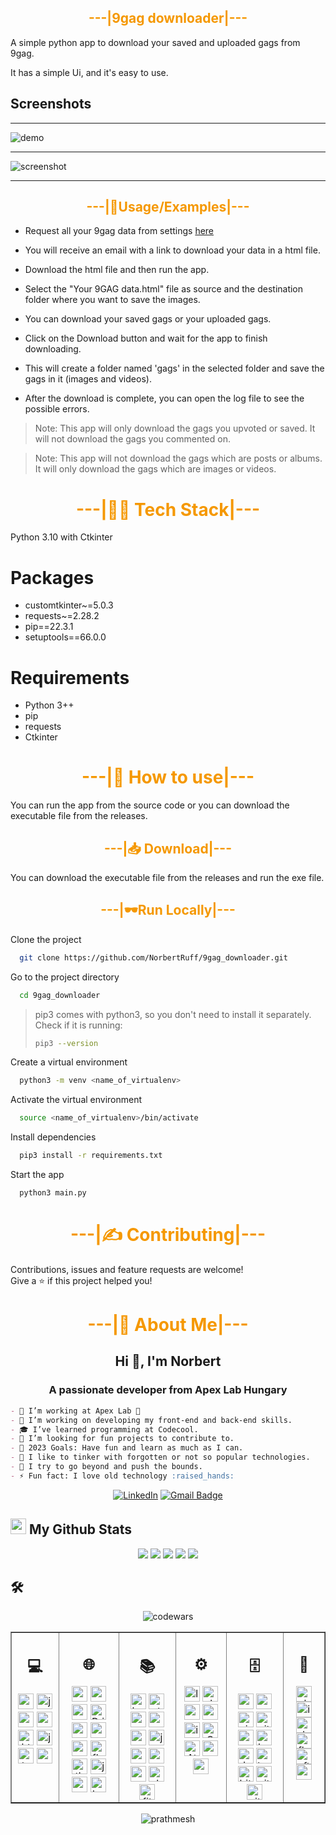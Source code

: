 ## <div style="color:#f59800" align="center">---|9gag downloader|---</div>


A simple python app to download your saved and uploaded gags from 9gag.

It has a simple Ui, and it's easy to use.

## Screenshots

---

![demo](https://github.com/NorbertRuff/9gag_downloader/blob/master/blob/demo.gif?raw=true)


---

![screenshot](https://github.com/NorbertRuff/9gag_downloader/blob/master/blob/screenshot1.png?raw=true)

---



## <div style="color:#f59800" align="center">---|💺Usage/Examples|---</div>

* Request all your 9gag data from settings [here](https://9gag.com/settings/privacy)

* You will receive an email with a link to download your data in a html file.

* Download the html file and then run the app.

* Select the "Your 9GAG data.html" file as source and the destination folder where you want to save the images.

* You can download your saved gags or your uploaded gags.

* Click on the Download button and wait for the app to finish downloading.

* This will create a folder named 'gags' in the selected folder and save the gags in it (images and videos).

* After the download is complete, you can open the log file to see the possible errors.

> Note: This app will only download the gags you upvoted or saved. It will not download the gags you commented on.

> Note: This app will not download the gags which are posts or albums. It will only download the gags which are images or videos.


# <div style="color:#f59800" align="center">---|👨‍💻 Tech Stack|---</div>

Python 3.10 with Ctkinter

# Packages

* customtkinter~=5.0.3  
* requests~=2.28.2  
* pip==22.3.1  
* setuptools==66.0.0  

# Requirements

* Python 3++
* pip
* requests
* Ctkinter


# <div style="color:#f59800" align="center">---|📝 How to use|---</div>

You can run the app from the source code or you can download the executable file from the releases.

## <div style="color:#f59800" align="center">---|📥 Download|---</div>

You can download the executable file from the releases and run the exe file.

## <div style="color:#f59800" align="center">---|🕶️Run Locally|---</div>

Clone the project

```bash
  git clone https://github.com/NorbertRuff/9gag_downloader.git
```

Go to the project directory

```bash
  cd 9gag_downloader
```

> pip3 comes with python3, so you don't need to install it separately. 
> Check if it is running:
>
> ```bash
> pip3 --version
> ```

Create a virtual environment

```bash
  python3 -m venv <name_of_virtualenv>
```

Activate the virtual environment

```bash
  source <name_of_virtualenv>/bin/activate
```

Install dependencies

```bash
  pip3 install -r requirements.txt
```

Start the app

```bash
  python3 main.py
```



# <div style="color:#f59800" align="center">---|✍️ Contributing|---</div>

Contributions, issues and feature requests are welcome!<br/>
Give a ⭐️ if this project helped you!

# <div style="color:#f59800" align="center">---|🚀 About Me|---</div>

<h2 align="center">Hi 👋, I'm Norbert</h2>
<h3 align="center">A passionate developer from Apex Lab Hungary</h3>

```markdown
- 💼 I’m working at Apex Lab 🚀
- 🔭 I’m working on developing my front-end and back-end skills.
- 🎓 I’ve learned programming at Codecool.
- 👯 I’m looking for fun projects to contribute to. 
- 🥅 2023 Goals: Have fun and learn as much as I can.
- 💬 I like to tinker with forgotten or not so popular technologies.
- 🧗 I try to go beyond and push the bounds.
- ⚡ Fun fact: I love old technology :raised_hands:
```

<div align="center">

[![LinkedIn](https://img.shields.io/badge/-linkedin-blue?style=for-the-badge&logo=linkedin&logoColor=white&link=https://www.linkedin.com/in/ruff-norbert-6b167b204//)](https://www.linkedin.com/in/ruff-norbert-6b167b204/)
[![Gmail Badge](https://img.shields.io/badge/-Mail-c14438?style=for-the-badge&logo=Gmail&logoColor=white&link=mailto:ruffnorbert88@gmail.com)](mailto:ruffnorbert88@gmail.com)

</div>
    <h2><img src="https://media.giphy.com/media/cj87CxfRtrUifF3Ryk/giphy.gif" height="25"> My Github Stats</h2>
<div align="center">

[![](https://raw.githubusercontent.com/NorbertRuff/NorbertRuff/master/profile-summary-card-output/material_palenight/0-profile-details.svg)](https://github.com/vn7n24fzkq/github-profile-summary-cards)
[![](https://raw.githubusercontent.com/NorbertRuff/NorbertRuff/master/profile-summary-card-output/material_palenight/1-repos-per-language.svg)](https://github.com/vn7n24fzkq/github-profile-summary-cards)
[![](https://raw.githubusercontent.com/NorbertRuff/NorbertRuff/master/profile-summary-card-output/material_palenight/2-most-commit-language.svg)](https://github.com/vn7n24fzkq/github-profile-summary-cards)
[![](https://raw.githubusercontent.com/NorbertRuff/NorbertRuff/master/profile-summary-card-output/material_palenight/3-stats.svg)](https://github.com/vn7n24fzkq/github-profile-summary-cards)
[![](https://raw.githubusercontent.com/NorbertRuff/NorbertRuff/master/profile-summary-card-output/dracula/4-productive-time.svg)](https://github.com/vn7n24fzkq/github-profile-summary-cards)

</div>

## 🛠️

<div align="center">
    <img src="https://www.codewars.com/users/NorbertRuff/badges/large" alt="codewars"/>
</div>

<table style="border-collapse: collapse; width: 100%;" border="1">
    <tr>
        <td valign="top">
            <h2 align="center"> 💻 </h2>
            <div align="center">
                <img src="https://img.shields.io/badge/Python-3776AB?style=for-the-badge&logo=python&logoColor=white" height="25" alt="python">
                <img src="https://img.shields.io/badge/java-%23ED8B00.svg?style=for-the-badge&logo=openjdk&logoColor=white" height="25" alt="java">
                <img src="https://img.shields.io/badge/Go-00ADD8?style=for-the-badge&logo=go&logoColor=white" height="25" alt="go">
                <img src="https://img.shields.io/badge/css3-%231572B6.svg?style=for-the-badge&logo=css3&logoColor=white" height="25" alt="css">
                <img src="https://img.shields.io/badge/HTML5-%23E34F26.svg?style=for-the-badge&logo=html5&logoColor=white" height="25" alt="html">
                <img src="https://img.shields.io/badge/JavaScript-%23F7DF1E.svg?style=for-the-badge&logo=javascript&logoColor=black" height="25" alt="javascript">
                <img src="https://img.shields.io/badge/TypeScript-%23007ACC.svg?style=for-the-badge&logo=typescript&logoColor=white" height="25" alt="typescript">
                <img src="https://img.shields.io/badge/Markdown-000000?style=for-the-badge&logo=markdown&logoColor=white" height="25" alt="markdown">
            </div>
        </td>
        <td valign="top">
            <h2 align="center"> 🌐 </h2>
            <div align="center">
                <img src="https://img.shields.io/badge/React-20232A?style=for-the-badge&logo=react&logoColor=61DAFB" height="25" alt="react">
                <img src="https://img.shields.io/badge/node.js-6DA55F?style=for-the-badge&logo=node.js&logoColor=white" height="25" alt="nodejs">
                <img src="https://img.shields.io/badge/GraphQL-E10098?style=for-the-badge&logo=graphql&logoColor=white" height="25" alt="graphql">
                <img src="https://img.shields.io/badge/Prisma-3982CE?style=for-the-badge&logo=Prisma&logoColor=white" height="25" alt="Prisma">
                <img src="https://img.shields.io/badge/express.js-%23404d59.svg?style=for-the-badge&logo=express&logoColor=%2361DAFB" height="25" alt="express">
                <img src="https://img.shields.io/badge/svelte-%23f1413d.svg?style=for-the-badge&logo=svelte&logoColor=white" height="25" alt="svelte">
                <img src="https://img.shields.io/badge/nestjs-%23E0234E?style=for-the-badge&logo=nestjs&logoColor=white" height="25" alt="nestjs">
                <img src="https://img.shields.io/badge/flask-%23000.svg?style=for-the-badge&logo=flask&logoColor=white" height="25" alt="flask">
                <img src="https://img.shields.io/badge/Thymeleaf-%23005C0F?style=for-the-badge&logo=Thymeleaf&logoColor=white" height="25" alt="thymeleaf">
                <img src="https://img.shields.io/badge/jinja-white.svg?style=for-the-badge&logo=jinja&logoColor=black" height="25" alt="jinja">
                <img src="https://img.shields.io/badge/-ApolloGraphQL-311C87?style=for-the-badge&logo=apollo-graphql" height="25" alt="graphql">
                <img src="https://img.shields.io/badge/-Hasura-311C87?style=for-the-badge&logo=hasura" height="25" alt="hasura">
            </div>
        </td>
        <td valign="top">
            <h2 align="center"> 📚 </h2>
            <div align="center">
                <img src="https://img.shields.io/badge/Bootstrap-563D7C?style=for-the-badge&logo=bootstrap&logoColor=white" height="25" alt="bootstrap">
                <img src="https://img.shields.io/badge/styled--components-DB7093?style=for-the-badge&logo=styled-components&logoColor=white" height="25" alt="styled-components">
                <img src="https://img.shields.io/badge/MUI-%230081CB.svg?style=for-the-badge&logo=mui&logoColor=white" height="25" alt="material-ui">
                <img src="https://img.shields.io/badge/NPM-%23CB3837.svg?style=for-the-badge&logo=npm&logoColor=white" height="25" alt="npm">
                <img src="https://img.shields.io/badge/yarn-%232C8EBB.svg?style=for-the-badge&logo=yarn&logoColor=white" height="25" alt="yarn">
                <img src="https://img.shields.io/badge/-jest-%23C21325?style=for-the-badge&logo=jest&logoColor=white" height="25" alt="jest">
                <img src="https://img.shields.io/badge/ESLint-4B3263?style=for-the-badge&logo=eslint&logoColor=white" height="25" alt="eslint">
                <img src="https://img.shields.io/badge/Postman-FF6C37?style=for-the-badge&logo=postman&logoColor=white" height="25" alt="postman">
                <img src="https://img.shields.io/badge/-Swagger-%23Clojure?style=for-the-badge&logo=swagger&logoColor=white" height="25" alt="swagger">
                <img src="https://img.shields.io/badge/chakra-%234ED1C5.svg?style=for-the-badge&logo=chakraui&logoColor=white" height="25" alt="chakra">
                <img src="https://img.shields.io/badge/fitbit-00B0B9?style=for-the-badge&logo=fitbit&logoColor=white" height="25" alt="fitbit">
            </div>
        </td>
        <td valign="top">
            <h2 align="center"> ⚙ </h2>
            <div align="center">
                <img src="https://img.shields.io/badge/Linux-FCC624?style=for-the-badge&logo=linux&logoColor=black" height="25" alt="linux">
                <img src="https://img.shields.io/badge/Ubuntu-E95420?style=for-the-badge&logo=ubuntu&logoColor=white" height="25" alt="ubuntu">
                <img src="https://img.shields.io/badge/webstorm-3982CE?style=for-the-badge&logo=webstorm&logoColor=white&color=3982CE" height="25" alt="webstorm">
                <img src="https://img.shields.io/badge/pycharm-3982CE?style=for-the-badge&logo=pycharm&logoColor=black&color=3982CE&labelColor=white" height="25" alt="pycharm">
                <img src="https://img.shields.io/badge/IntelliJIDEA-3982CE.svg?style=for-the-badge&logo=intellij-idea&logoColor=white" height="25" alt="intellij">
                <img src="https://img.shields.io/badge/GoLand-3982CE?&style=for-the-badge&logo=goland&logoColor=white" height="25" alt="Goland">
                <img src="https://img.shields.io/badge/Atom-%2366595C.svg?style=for-the-badge&logo=atom&logoColor=white" height="25" alt="Atom">
                <img src="https://img.shields.io/badge/Notepad++-90E59A.svg?style=for-the-badge&logo=notepad%2b%2b&logoColor=black" height="25" alt="notepad">
                <img src="https://img.shields.io/badge/Visual%20Studio%20Code-0078d7?style=for-the-badge&logo=visual-studio-code&logoColor=white" height="25">
            </div>
        </td>
        <td valign="top">
            <h2 align="center"> 🗄️ </h2>
            <div align="center">
                <img src="https://img.shields.io/badge/redis-%23DD0031.svg?style=for-the-badge&logo=redis&logoColor=white" height="25" alt="redis">
                <img src="https://img.shields.io/badge/postgres-%23316192.svg?style=for-the-badge&logo=postgresql&logoColor=white" height="25" alt="postgresql">
                <img src="https://img.shields.io/badge/circle%20ci-%23161616.svg?style=for-the-badge&logo=circleci&logoColor=white" height="25" alt="circleci">
                <img src="https://img.shields.io/badge/github%20actions-%232671E5.svg?style=for-the-badge&logo=githubactions&logoColor=white" height="25" alt="githubactions">
                <img src="https://img.shields.io/badge/AWS-%23FF9900.svg?style=for-the-badge&logo=amazon-aws&logoColor=white" height="25" alt="aws">
                <img src="https://img.shields.io/badge/heroku-%23430098.svg?style=for-the-badge&logo=heroku&logoColor=white" height="25" alt="heroku">
                <img src="https://img.shields.io/badge/docker-%230db7ed.svg?style=for-the-badge&logo=docker&logoColor=white" height="25" alt="docker">
                <img src="https://img.shields.io/badge/terraform-%235835CC.svg?style=for-the-badge&logo=terraform&logoColor=white" height="25" alt="terraform">
                <img src="https://img.shields.io/badge/bitbucket-%230047B3.svg?style=for-the-badge&logo=bitbucket&logoColor=white" height="25" alt="bitbucket">
                <img src="https://img.shields.io/badge/git-%23F05033.svg?style=for-the-badge&logo=git&logoColor=white" height="25" alt="git">
                <img src="https://img.shields.io/badge/github-%23121011.svg?style=for-the-badge&logo=github&logoColor=white" height="25" alt="github">
            </div>
        </td>
        <td valign="top">
            <h2 align="center"> 🎨 </h2>
            <div align="center">
                <img src="https://aleen42.github.io/badges/src/photoshop.svg" height="25" alt="photoshop">
                <img src="https://aleen42.github.io/badges/src/illustrator.svg" height="25" alt="illustrator">
                <img src="https://aleen42.github.io/badges/src/dreamweaver.svg" height="25" alt="dreamweaver">
                <img src="https://aleen42.github.io/badges/src/flash.svg" height="25" alt="flash">
                <img src="https://aleen42.github.io/badges/src/after_effects.svg" height="25" alt="after effects">
                <img src="https://aleen42.github.io/badges/src/premiere.svg" height="25" alt="premiere">
            </div>
        </td>
    </tr>
</table>

<div align="center">
    <p align="center"><img src="https://komarev.com/ghpvc/?username=NorbertRuff&label=visitors&color=0e75b6&style=for-the-badge" alt="prathmesh"/></p>
</div>
